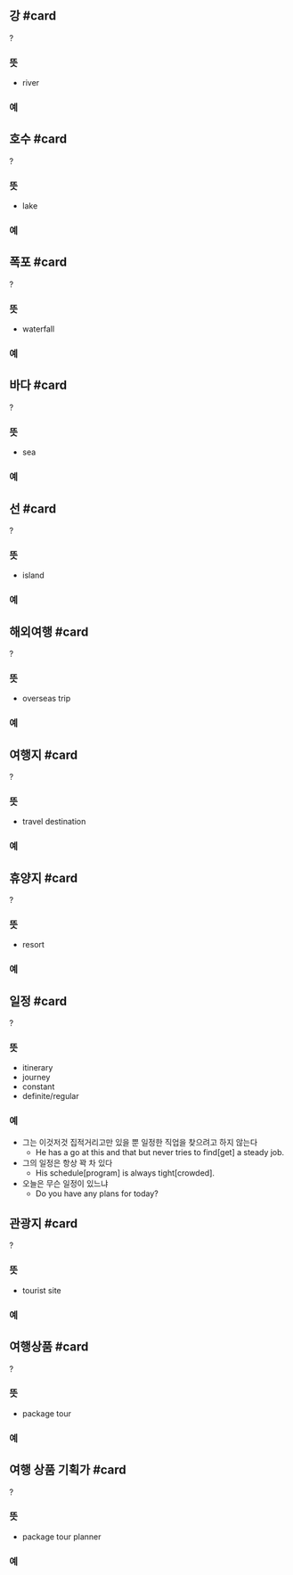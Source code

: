 ## 강 #card
?
### 뜻
- river
### 예

## 호수 #card
?
### 뜻
- lake
### 예

## 폭포 #card
?
### 뜻
- waterfall
### 예

## 바다 #card
?
### 뜻
- sea
### 예

## 선 #card
?
### 뜻
- island
### 예

## 해외여행 #card
?
### 뜻
- overseas trip
### 예

## 여행지 #card
?
### 뜻
- travel destination
### 예

## 휴양지 #card
?
### 뜻
- resort
### 예

## 일정 #card
?
### 뜻
- itinerary
- journey
- constant
- definite/regular
### 예
- 그는 이것저것 집적거리고만 있을 뿐 일정한 직업을 찾으려고 하지 않는다
	- He has a go at this and that but never tries to find[get] a steady job.
- 그의 일정은 항상 꽉 차 있다
	- His schedule[program] is always tight[crowded].
- 오늘은 무슨 일정이 있느냐
	- Do you have any plans for today?

## 관광지 #card
?
### 뜻
- tourist site
### 예

## 여행상품 #card
?
### 뜻
- package tour
### 예

## 여행 상품 기획가 #card
?
### 뜻
- package tour planner
### 예
